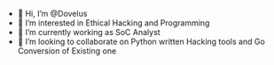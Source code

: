 - 👋 Hi, I’m @Dovelus
- 👀 I’m interested in Ethical Hacking and Programming
- 🌱 I’m currently working as SoC Analyst 
- 💞️ I’m looking to collaborate on Python written Hacking tools and Go Conversion of Existing one

<!---
Dovelus/Dovelus is a ✨ special ✨ repository because its `README.md` (this file) appears on your GitHub profile.
You can click the Preview link to take a look at your changes.
--->
